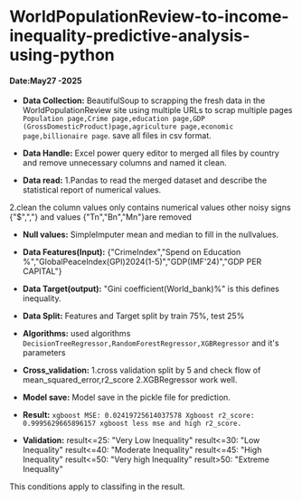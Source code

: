 # WorldPopulationReview-to-income-inequality-predictive-analysis-using-python
#### Date:May27 -2025
- **Data Collection:**
BeautifulSoup to scrapping the fresh data in the WorldPopulationReview site using multiple URLs to scrap multiple pages
`Population page,Crime page,education page,GDP (GrossDomesticProduct)page,agriculture page,economic page,billionaire page`.
save all files in csv format.

- **Data Handle:**
Excel power query editor to merged all files by country and remove unnecessary columns and named it clean.

- **Data read:**
1.Pandas to read the merged dataset and describe the statistical report of numerical values.

2.clean the column values only contains numerical values other noisy signs {"$",","} and values {"Tn","Bn","Mn"}are removed

- **Null values:**
SimpleImputer mean and median to fill in the nullvalues. 

- **Data Features(Input):**
{"CrimeIndex","Spend on Education %","GlobalPeaceIndex(GPI)2024(1-5)","GDP(IMF'24)","GDP PER CAPITAL"}

- **Data Target(output):**
"Gini coefficient(World_bank)%" is this defines inequality. 

- **Data Split:**
Features and Target split by train 75%, test 25%

- **Algorithms:**
used algorithms `DecisionTreeRegressor,RandomForestRegressor,XGBRegressor`  and it's parameters 

- **Cross_validation:**
1.cross validation split by 5 and check flow of mean_squared_error,r2_score
2.XGBRegressor work well.

- **Model save:**
Model save in the pickle file for prediction.

- **Result:**
`xgboost MSE: 0.02419725614037578
Xgboost r2_score: 0.9995629665896157
xgboost less mse and high r2_score.`

- **Validation:**
 result<=25: "Very Low Inequality"
 result<=30: "Low Inequality"
 result<=40: "Moderate Inequality" 
 result<=45: "High Inequality"
 result<=50:  "Very high Inequality"
 result>50:  "Extreme Inequality"

This conditions apply to classifing in the result.
               









